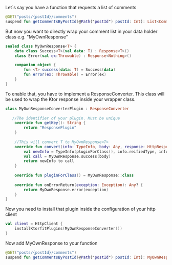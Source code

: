 
Let`s say you have a function that requests a list of comments

```kotlin
@GET("posts/{postId}/comments")
suspend fun getCommentsByPostId(@Path("postId") postId: Int): List<Comment>
```

But now you want to directly wrap your comment list in your data holder class e.g. "MyOwnResponse"

```kotlin
sealed class MyOwnResponse<T> {
    data class Success<T>(val data: T) : Response<T>()
    class Error(val ex:Throwable) : Response<Nothing>()

    companion object {
        fun <T> success(data: T) = Success(data)
        fun error(ex: Throwable) = Error(ex)
    }
}
```

To enable that, you have to implement a ResponseConverter. This class will be used to wrap the Ktor response
inside your wrapper class.

```kotlin
class MyOwnResponseConverterPlugin : ResponseConverter
    
   //The identifier of your plugin. Must be unique
    override fun getKey(): String {
        return "ResponsePlugin"
    }
    
    //This will convert T to MyOwnResponse<T>
    override fun convert(info: TypeInfo, body: Any, response: HttpResponse): Pair<TypeInfo, Any> {
        val newInfo = TypeInfo(pluginForClass(), info.reifiedType, info.kotlinType)
        val call = MyOwnResponse.success(body)
        return newInfo to call
    }
    
    override fun pluginForClass() = MyOwnResponse::class
    
    override fun onErrorReturn(exception: Exception): Any? {
        return MyOwnResponse.error(exception)
    }
}
```

Now you need to install that plugin inside the configuration of your http client

```kotlin
val client = HttpClient {
    installKtorfitPlugins(MyOwnResponseConverter())
}
```

Now add MyOwnResponse to your function
```kotlin
@GET("posts/{postId}/comments")
suspend fun getCommentsByPostId(@Path("postId") postId: Int): MyOwnResponse<List<Comment>>
```